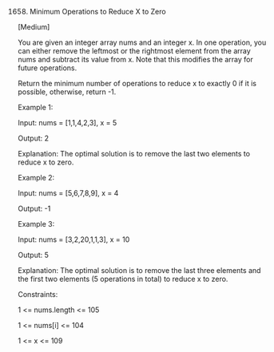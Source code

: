 1658. Minimum Operations to Reduce X to Zero

[Medium]

You are given an integer array nums and an integer x. In one operation, you can either remove the leftmost or the rightmost element from the array nums and subtract its value from x. Note that this modifies the array for future operations.

Return the minimum number of operations to reduce x to exactly 0 if it is possible, otherwise, return -1.


Example 1:

Input: nums = [1,1,4,2,3], x = 5

Output: 2

Explanation: The optimal solution is to remove the last two elements to reduce x to zero.

Example 2:

Input: nums = [5,6,7,8,9], x = 4

Output: -1

Example 3:

Input: nums = [3,2,20,1,1,3], x = 10

Output: 5

Explanation: The optimal solution is to remove the last three elements and the first two elements (5 operations in total) to reduce x to zero.
 

Constraints:

1 <= nums.length <= 105

1 <= nums[i] <= 104

1 <= x <= 109
